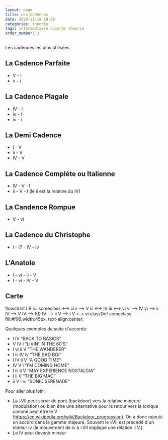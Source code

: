 ```yaml
---
layout: page
title: Les Cadences
date: 2020-11-19 10:30
categories: theorie
tags: intermediaire accords theorie
order_number: 3
---
```


Les cadences les plus utilisées

## La Cadence Parfaite

* V - I
* v - i

## La Cadence Plagale

* IV - I
* iv - I
* iv - i

## La Demi Cadence

* I - V
* ii - V
* IV - V

## La Cadence Complète ou Italienne

* IV - V - I
* ii - V - I (le ii est la relative du IV)

## La Candence Rompue

* V - vi

## La Cadence du Christophe

* I - I7 - IV - iv

## L'Anatole

* I - vi - ii - V
* I - vi - IV - V

## Carte

<div class="mermaid">
flowchart LR
    ii:::someclass <--> iii
    ii --> V
    iii <--> IV
    iii <--> vi
    vi --> IV
    vi --> ii
    IV --> V
    IV --> I{I}
    IV --> ii
    V --> I
    V <--> vi
    classDef someclass fill:#f96,width:45px, text-align:center;
</div>

Quelques exemples de suite d'accords:

* I IV “BACK TO BASICS”
* V IV I “LIVIN’ IN THE 60’S”
* I vi ii V “THE WANDERER”
* I iii IV iv “THE SAD BOI”
* I IV ii V “A GOOD TIME”
* IV V I “I’M COMING HOME”
* I iii ii V “MAY EXPERIENCE NOSTALGIA”
* I ii V “THE BIG MAC”
* ii V I vi “SONIC SERENADE”

Pour aller plus loin:

* La ♭VII peut servir de pont (backdoor) vers la relative mineure (modulation) ou bien être une alternative pour le retour vers la tonique comme peut être le V (https://en.wikipedia.org/wiki/Backdoor_progression). On a donc rajouté un accord dans la gamme majeure. Souvent le ♭VII est précédé d'un mineur iv (le mouvement de iv à ♭VII implique une relation ii V.)
* Le IV peut devenir mineur